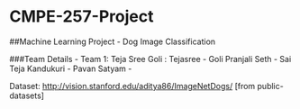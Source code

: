 # CMPE-257-Project
##Machine Learning Project - Dog Image Classification

###Team Details - Team 1:
    Teja Sree Goli : Tejasree - Goli
    Pranjali Seth - 
    Sai Teja Kandukuri - 
    Pavan Satyam - 

Dataset: http://vision.stanford.edu/aditya86/ImageNetDogs/ [from public-datasets]
